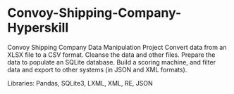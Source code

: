 # Convoy-Shipping-Company-Hyperskill
Convoy Shipping Company Data Manipulation Project
Convert data from an XLSX file to a CSV format. Cleanse the data and other files. Prepare the data to populate an SQLite database. Build a scoring machine, and filter data and export to other systems (in JSON and XML formats).

Libraries: Pandas, SQLite3, LXML, XML, RE, JSON
